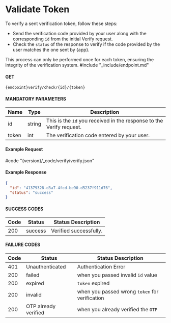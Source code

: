 # Validate Token

To verify a sent verification token, follow these steps:

- Send the verification code provided by your user along with the corresponding `id` from the initial Verify request.
- Check the `status` of the response to verify if the code provided by the user matches the one sent by {app}.

This process can only be performed once for each token, ensuring the integrity of the verification system.
#include "_include/endpoint.md"

#### GET

```
{endpoint}verify/check/{id}/{token}
```

#### MANDATORY PARAMETERS

| Name  | Type   | Description                                                          |
| ----- | ------ | -------------------------------------------------------------------- |
| id    | string | This is the `id` you received in the response to the Verify request. |
| token | int    | The verification code entered by your user.                          |

#### Example Request

#code "{version}/_code/verify/verify.json"

#### Example Response

```json
{
  "id": "41379328-d3a7-4fcd-be90-d5237f911d76",
  "status": "success"
}
```

#### SUCCESS CODES

| Code | Status  | Status Description     |
| ---- | ------- | ---------------------- |
| 200  | success | Verified successfully. |

#### FAILURE CODES

| Code | Status               | Status Description                             |
| ---- | -------------------- | ---------------------------------------------- |
| 401  | Unauthenticated      | Authentication Error                           |
| 200  | failed               | when you passed invalid `id` value             |
| 200  | expired              | `token` expired                                |
| 200  | invalid              | when you passed wrong `token` for verification |
| 200  | OTP already verified | when you already verified the `OTP`            |
